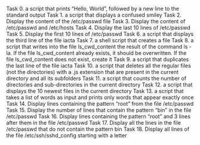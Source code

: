 Task 0. a script that prints “Hello, World”, followed by a new line to the standard output
Task 1. a script that displays a confused smiley
Task 2. Display the content of the /etc/passwd file
Task 3. Display the content of /etc/passwd and /etc/hosts
Task 4. Display the last 10 lines of /etc/passwd
Task 5. Display the first 10 lines of /etc/passwd
Task 6. a script that displays the third line of the file iacta
Task 7. a shell script that creates a file
Task 8.  a script that writes into the file ls_cwd_content the result of the command ls -la. If the file ls_cwd_content already exists, it should be overwritten. If the file ls_cwd_content does not exist, create it
Task 9. a script that duplicates the last line of the file iacta
Task 10. a script that deletes all the regular files (not the directories) with a .js extension that are present in the current directory and all its subfolders
Task 11. a script that counts the number of directories and sub-directories in the current directory
Task 12. a script that displays the 10 newest files in the current directory
Task 13. a script that takes a list of words as input and prints only words that appear exactly once
Task 14. Display lines containing the pattern “root” from the file /etc/passwd
Task 15. Display the number of lines that contain the pattern “bin” in the file /etc/passwd
Task 16. Display lines containing the pattern “root” and 3 lines after them in the file /etc/passwd
Task 17. Display all the lines in the file /etc/passwd that do not contain the pattern bin
Task 18. Display all lines of the file /etc/ssh/sshd_config starting with a letter
